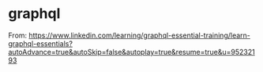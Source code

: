 # graphql

From: https://www.linkedin.com/learning/graphql-essential-training/learn-graphql-essentials?autoAdvance=true&autoSkip=false&autoplay=true&resume=true&u=95232193

